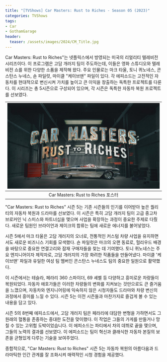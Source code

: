 ```yaml
---
title: "[TVShows] Car Masters: Rust to Riches - Season 05 (2023)"
categories: TVShows
tags:
- Car
- GothamGarage
header:
  teaser: /assets/images/2024/CM_Title.jpg
---
```


Car Masters: Rust to Riches"는 넷플릭스에서 방영되는 미국의 리얼리티 텔레비전 시리즈이다. 이 프로그램은 고담 개러지 팀이 주도하는데, 이들은 영화 스튜디오와 텔레비전 쇼를 위한 다양한 소품을 제작해 왔다. 주요 인물로는 마크 타울, 토니 퀴노네스, 콘스탄스 누네스, 숀 파일럿, 마이클 "케이브맨" 파일이 있다. 각 에피소드는 고전적인 자동차를 현대적으로 변신시켜 가치를 높이고 큰 이익을 창출하는 독특한 프로젝트를 다룬다. 이 시리즈는 총 5시즌으로 구성되어 있으며, 각 시즌은 독특한 자동차 복원 프로젝트를 선보였다.​

|![](/assets/images/2024/CM_Title.jpg)|
|:---:|
|Car Masters: Rust to Riches 포스터|

"Car Masters: Rust to Riches" 시즌 5는 기존 시즌들의 인기를 이어받아 높은 퀄리티의 자동차 복원과 드라마를 선보였다. 이 시즌은 특히 고담 개러지 팀이 고급 중고차 브로커인 닉 스미스와 파트너십을 맺으며 사업을 확장하는 과정이 중요한 주제로 다뤘다. 새로운 팀원인 브라이언과 제이크의 합류는 팀에 새로운 에너지를 불어넣었다.

시즌 5에서 마크 타울은 고담 개러지의 오너로, 전통적인 커스텀 차량 사업을 유지하면서도 새로운 비즈니스 기회를 모색했다. 숀 파일럿은 마크의 오랜 동료로, 헐리우드 배경을 바탕으로 중요한 연결고리와 잠재 구매자들을 찾는 데 기여했다. 토니 퀴노네스는 주요 엔지니어이자 제작자로, 고담 개러지의 가장 화려한 작품들을 만들어냈다. 마이클 '케이브맨' 파일과 유일한 여성 팀 멤버인 콘스탄스 누네스도 팀의 중요한 일원으로 활약했다.

이 시즌에서는 테슬라, 페라리 360 스파이더, 69 셰벨 등 다양하고 흥미로운 차량들이 복원되었다. 자동차 애호가들은 이러한 차량들의 변화를 지켜보는 것만으로도 큰 즐거움을 느꼈으며, 자동차와 엔지니어링에 익숙하지 않은 시청자들도 드라마와 차량 변신의 과정에서 흥미를 느낄 수 있다. 시즌 5는 이전 시즌들과 마찬가지로 즐겁게 볼 수 있는 내용을 담고 있다.

시즌 5의 8번째 에피소드에서, 고담 개러지 팀은 페라리에 대담한 변형을 가하면서도 그 원래의 혈통을 존중하는 중대한 도전을 맞이했다. 이 작업은 그들의 가게를 만들거나 망칠 수 있는 고위험 도박이었습니다. 이 에피소드는 파티에서 차의 데뷔로 끝을 맺으며, 그들의 노력의 결과를 선보였다. 이 에피소드는 팀이 혁신과 클래식한 자동차 본질의 보존을 균형있게 다루는 기술을 보여주었다.

종합적으로, "Car Masters: Rust to Riches" 시즌 5는 자동차 복원의 아름다움과 드라마틱한 인간 관계를 잘 조화시켜 매력적인 시청 경험을 제공했다.